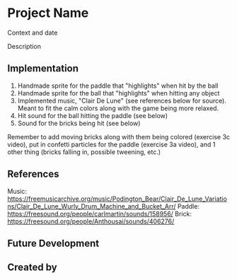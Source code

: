 # Project Name

Context and date

Description


## Implementation

1. Handmade sprite for the paddle that "highlights" when hit by the ball
2. Handmade sprite for the ball that "highlights" when hitting any object
3. Implemented music, "Clair De Lune" (see references below for source). Meant to fit the calm colors along with the game being more relaxed.
4. Hit sound for the ball hitting the paddle (see below)
5. Sound for the bricks being hit (see below)

Remember to add moving bricks along with them being colored (exercise 3c video), put in confetti particles for the paddle (exercise 3a video), and 1 other thing (bricks falling in, possible tweening, etc.)



## References
Music: https://freemusicarchive.org/music/Podington_Bear/Clair_De_Lune_Variations/Clair_De_Lune_Wurly_Drum_Machine_and_Bucket_Arr/
Paddle: https://freesound.org/people/carlmartin/sounds/158956/
Brick: https://freesound.org/people/Anthousai/sounds/406276/

## Future Development


## Created by
